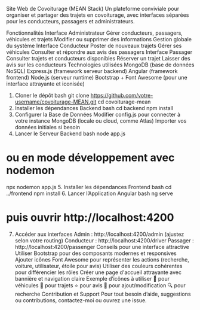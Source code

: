 Site Web de Covoiturage (MEAN Stack)
Un plateforme conviviale pour organiser et partager des trajets en covoiturage, avec interfaces séparées pour les conducteurs, passagers et administrateurs.

Fonctionnalités
Interface Administrateur
Gérer conducteurs, passagers, véhicules et trajets
Modifier ou supprimer des informations
Gestion globale du système
Interface Conducteur
Poster de nouveaux trajets
Gérer ses véhicules
Consulter et répondre aux avis des passagers
Interface Passager
Consulter trajets et conducteurs disponibles
Réserver un trajet
Laisser des avis sur les conducteurs
Technologies utilisées
MongoDB (base de données NoSQL)
Express.js (framework serveur backend)
Angular (framework frontend)
Node.js (serveur runtime)
Bootstrap + Font Awesome (pour une interface attrayante et iconisée)

1. Cloner le dépôt
bash
git clone https://github.com/votre-username/covoiturage-MEAN.git
cd covoiturage-mean
2. Installer les dépendances Backend
bash
cd backend
npm install
3. Configurer la Base de Données
Modifier config.js pour connecter à votre instance MongoDB (locale ou cloud, comme Atlas)
Importer vos données initiales si besoin
4. Lancer le Serveur Backend
bash
node app.js
# ou en mode développement avec nodemon
npx nodemon app.js
5. Installer les dépendances Frontend
bash
cd ../frontend
npm install
6. Lancer l’Application Angular
bash
ng serve
# puis ouvrir http://localhost:4200
7. Accéder aux interfaces
Admin : http://localhost:4200/admin (ajustez selon votre routing)
Conducteur : http://localhost:4200/driver
Passager : http://localhost:4200/passenger
Conseils pour une interface attractive
Utiliser Bootstrap pour des composants modernes et responsives
Ajouter icônes Font Awesome pour représenter les actions (recherche, voiture, utilisateur, étoile pour avis)
Utiliser des couleurs cohérentes pour différencier les rôles
Créer une page d'accueil attrayante avec bannière et navigation claire
Exemple d’icônes à utiliser
🚗 pour véhicules
🧳 pour trajets
⭐ pour avis
📝 pour ajout/modification
🔍 pour recherche
Contribution et Support
Pour tout besoin d’aide, suggestions ou contributions, contactez-moi ou ouvrez une issue.

